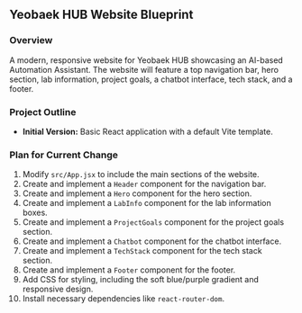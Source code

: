 ## Yeobaek HUB Website Blueprint

### Overview

A modern, responsive website for Yeobaek HUB showcasing an AI-based Automation Assistant. The website will feature a top navigation bar, hero section, lab information, project goals, a chatbot interface, tech stack, and a footer.

### Project Outline

*   **Initial Version:** Basic React application with a default Vite template.

### Plan for Current Change

1.  Modify `src/App.jsx` to include the main sections of the website.
2.  Create and implement a `Header` component for the navigation bar.
3.  Create and implement a `Hero` component for the hero section.
4.  Create and implement a `LabInfo` component for the lab information boxes.
5.  Create and implement a `ProjectGoals` component for the project goals section.
6.  Create and implement a `Chatbot` component for the chatbot interface.
7.  Create and implement a `TechStack` component for the tech stack section.
8.  Create and implement a `Footer` component for the footer.
9.  Add CSS for styling, including the soft blue/purple gradient and responsive design.
10. Install necessary dependencies like `react-router-dom`.